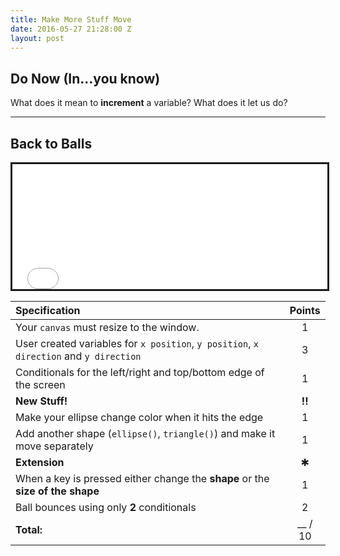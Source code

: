 ```yaml
---
title: Make More Stuff Move
date: 2016-05-27 21:28:00 Z
layout: post
---
```


## Do Now (In...you know)
What does it mean to **increment** a variable? What does it let us do?

---

## Back to Balls

<iframe src="{{ site.baseurl }}/Code_Examples/ChangeColorBounce" width="100%" height="200px" style="border:solid"></iframe>

| Specification                                                                          | Points  |
|:---------------------------------------------------------------------------------------|:-------:|
| Your `canvas` must resize to the window.                                               |    1    |
| User created variables for `x position`, `y position`, `x direction` and `y direction` |    3    |
| Conditionals for the left/right and top/bottom edge of the screen                      |    1    |
| **New Stuff!**                                                                         | **!!**  |
| Make your ellipse change color when it hits the edge                                   |    1    |
| Add another shape (`ellipse()`, `triangle()`) and make it move separately              |    1    |
| **Extension**                                                                          |    ✱    |
| When a key is pressed either change the **shape** or the **size of the shape**         |    1    |
| Ball bounces using only **2** conditionals                                             |    2    |
| **Total:**                                                                             | __ / 10 |
